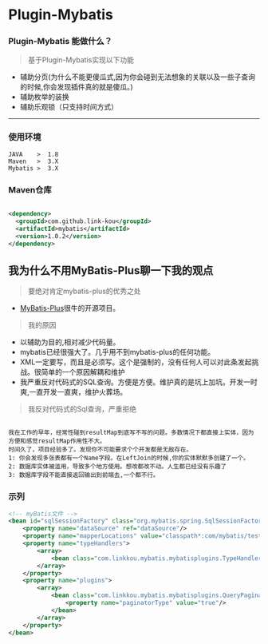 # Plugin-Mybatis

### Plugin-Mybatis 能做什么？

> 基于Plugin-Mybatis实现以下功能
- 辅助分页(为什么不能更傻瓜式,因为你会碰到无法想象的关联以及一些子查询的时候,你会发现插件真的就是傻瓜。)
- 辅助枚举的装换
- 辅助乐观锁（只支持时间方式）

---
### 使用环境

    JAVA    >  1.8
    Maven   >  3.X
    Mybatis >  3.X
    
### Maven仓库
    
```xml

<dependency>
  <groupId>com.github.link-kou</groupId>
  <artifactId>mybatis</artifactId>
  <version>1.0.2</version>
</dependency>

```

## 我为什么不用MyBatis-Plus聊一下我的观点

> 要绝对肯定mybatis-plus的优秀之处

-  [MyBatis-Plus](https://github.com/baomidou/mybatis-plus)很牛的开源项目。

> 我的原因

-  以辅助为目的,相对减少代码量。
-  mybatis已经很强大了。几乎用不到mybatis-plus的任何功能。
-  XML一定要写，而且是必须写。这个是强制的，没有任何人可以对此条发起挑战。很简单的一个原因解耦和维护
-  我严重反对代码式的SQL查询。方便是方便。维护真的是坑上加坑。开发一时爽,一直开发一直爽，维护火葬场。

> 我反对代码式的Sql查询，严重拒绝

```text

我在工作的早年，经常性碰到resultMap到底写不写的问题。多数情况下都直接上实体，因为方便和感觉resultMap作用性不大。
时间久了，项目经验多了。发现你不可能要求个个开发都是无敌存在。
1: 你会发现多张表都有一个Name字段。在LeftJoin的时候,你的实体默默多创建了一个。
2: 数据库实体被滥用，导致多个地方使用。想改都改不动。人生都已经没有乐趣了
3: 数据库字段不能直接返回输出到前端去,一个都不行。

```
### 示列

```xml
<!-- myBatis文件 -->
<bean id="sqlSessionFactory" class="org.mybatis.spring.SqlSessionFactoryBean">
    <property name="dataSource" ref="dataSource"/>
    <property name="mapperLocations" value="classpath*:com/mybatis/test/**/mapper/**/*Mapper.xml"/>
    <property name="typeHandlers">
        <array>
            <bean class="com.linkkou.mybatis.mybatisplugins.TypeHandlers.AutoGsonEnumTypeHandler"/>
        </array>
    </property>
    <property name="plugins">
        <array>
            <bean class="com.linkkou.mybatis.mybatisplugins.QueryPaginatorInterceptor">
                <property name="paginatorType" value="true"/>
            </bean>
        </array>
    </property>
</bean>
```
